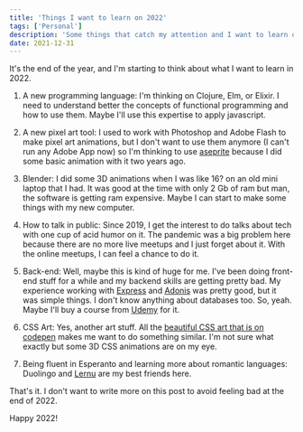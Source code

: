 ```yaml
---
title: 'Things I want to learn on 2022'
tags: ['Personal']
description: 'Some things that catch my attention and I want to learn on 2022.'
date: 2021-12-31
---
```


It's the end of the year, and I'm starting to think about what I want to learn in 2022.

1. A new programming language: I'm thinking on Clojure, Elm, or Elixir. I need to understand better the concepts of functional programming and how to use them. Maybe I'll use this expertise to apply javascript.

2. A new pixel art tool: I used to work with Photoshop and Adobe Flash to make pixel art animations, but I don't want to use them anymore (I can't run any Adobe App now) so I'm thinking to use [aseprite](https://aseprite.org) because I did some basic animation with it two years ago.

3. Blender: I did some 3D animations when I was like 16? on an old mini laptop that I had. It was good at the time with only 2 Gb of ram but man, the software is getting ram expensive. Maybe I can start to make some things with my new computer.
4. How to talk in public: Since 2019, I get the interest to do talks about tech with one cup of acid humor on it. The pandemic was a big problem here because there are no more live meetups and I just forget about it. With the online meetups, I can feel a chance to do it.
5. Back-end: Well, maybe this is kind of huge for me. I've been doing front-end stuff for a while and my backend skills are getting pretty bad. My experience working with [Express](https://expressjs.com/es/) and [Adonis](https://adonisjs.com/) was pretty good, but it was simple things. I don't know anything about databases too. So, yeah. Maybe I'll buy a course from [Udemy](https://www.udemy.com/) for it.
6. CSS Art: Yes, another art stuff. All the [beautiful CSS art that is on codepen](https://codepen.io/tag/css-art) makes me want to do something similar. I'm not sure what exactly but some 3D CSS animations are on my eye.
7. Being fluent in Esperanto and learning more about romantic languages: Duolingo and [Lernu](https://lernu.net/) are my best friends here.

That's it. I don't want to write more on this post to avoid feeling bad at the end of 2022.

Happy 2022!
